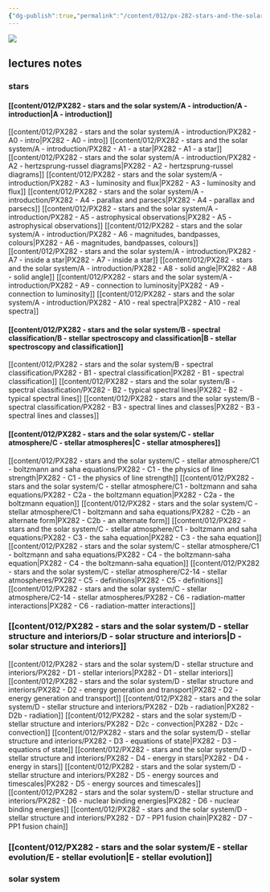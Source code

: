 ```yaml
---
{"dg-publish":true,"permalink":"/content/012/px-282-stars-and-the-solar-system/px-282-a-0-stars/","created":"2024-11-25T10:50:32.000+00:00","updated":"2024-11-27T22:27:20.025+00:00"}
---
```


<img src = 'https://i.pinimg.com/originals/d5/b0/80/d5b080e257c1e7403f9827a480042261.gif' class  = 'banner'>

## lectures notes
### stars
#### [[content/012/PX282 - stars and the solar system/A - introduction/A - introduction\|A - introduction]]
[[content/012/PX282 - stars and the solar system/A - introduction/PX282 - A0 - intro\|PX282 - A0 - intro]]
[[content/012/PX282 - stars and the solar system/A - introduction/PX282 - A1 - a star\|PX282 - A1 - a star]]
[[content/012/PX282 - stars and the solar system/A - introduction/PX282 - A2 - hertzsprung-russel diagrams\|PX282 - A2 - hertzsprung-russel diagrams]]
[[content/012/PX282 - stars and the solar system/A - introduction/PX282 - A3 - luminosity and flux\|PX282 - A3 - luminosity and flux]]
[[content/012/PX282 - stars and the solar system/A - introduction/PX282 - A4 - parallax and parsecs\|PX282 - A4 - parallax and parsecs]]
[[content/012/PX282 - stars and the solar system/A - introduction/PX282 - A5 - astrophysical observations\|PX282 - A5 - astrophysical observations]]
[[content/012/PX282 - stars and the solar system/A - introduction/PX282 - A6 - magnitudes, bandpasses, colours\|PX282 - A6 - magnitudes, bandpasses, colours]]
[[content/012/PX282 - stars and the solar system/A - introduction/PX282 - A7 - inside a star\|PX282 - A7 - inside a star]]
[[content/012/PX282 - stars and the solar system/A - introduction/PX282 - A8 - solid angle\|PX282 - A8 - solid angle]]
[[content/012/PX282 - stars and the solar system/A - introduction/PX282 - A9 - connection to luminosity\|PX282 - A9 - connection to luminosity]]
[[content/012/PX282 - stars and the solar system/A - introduction/PX282 - A10 - real spectra\|PX282 - A10 - real spectra]]
#### [[content/012/PX282 - stars and the solar system/B - spectral classification/B - stellar spectroscopy and classification\|B - stellar spectroscopy and classification]]
[[content/012/PX282 - stars and the solar system/B - spectral classification/PX282 - B1 - spectral classification\|PX282 - B1 - spectral classification]]
[[content/012/PX282 - stars and the solar system/B - spectral classification/PX282 - B2 - typical spectral lines\|PX282 - B2 - typical spectral lines]]
[[content/012/PX282 - stars and the solar system/B - spectral classification/PX282 - B3 - spectral lines and classes\|PX282 - B3 - spectral lines and classes]]
#### [[content/012/PX282 - stars and the solar system/C - stellar atmosphere/C - stellar atmospheres\|C - stellar atmospheres]]
[[content/012/PX282 - stars and the solar system/C - stellar atmosphere/C1 - boltzmann and saha equations/PX282 - C1 - the physics of line strength\|PX282 - C1 - the physics of line strength]]
[[content/012/PX282 - stars and the solar system/C - stellar atmosphere/C1 - boltzmann and saha equations/PX282 - C2a - the boltzmann equation\|PX282 - C2a - the boltzmann equation]]
[[content/012/PX282 - stars and the solar system/C - stellar atmosphere/C1 - boltzmann and saha equations/PX282 - C2b - an alternate form\|PX282 - C2b - an alternate form]]
[[content/012/PX282 - stars and the solar system/C - stellar atmosphere/C1 - boltzmann and saha equations/PX282 - C3 - the saha equation\|PX282 - C3 - the saha equation]]
[[content/012/PX282 - stars and the solar system/C - stellar atmosphere/C1 - boltzmann and saha equations/PX282 - C4 - the boltzmann-saha equation\|PX282 - C4 - the boltzmann-saha equation]]
[[content/012/PX282 - stars and the solar system/C - stellar atmosphere/C2-14 - stellar atmospheres/PX282 - C5 - definitions\|PX282 - C5 - definitions]]
[[content/012/PX282 - stars and the solar system/C - stellar atmosphere/C2-14 - stellar atmospheres/PX282 - C6 - radiation-matter interactions\|PX282 - C6 - radiation-matter interactions]]
### [[content/012/PX282 - stars and the solar system/D - stellar structure and interiors/D - solar structure and interiors\|D - solar structure and interiors]]
[[content/012/PX282 - stars and the solar system/D - stellar structure and interiors/PX282 - D1 - stellar interiors\|PX282 - D1 - stellar interiors]]
[[content/012/PX282 - stars and the solar system/D - stellar structure and interiors/PX282 - D2 - energy generation and transport\|PX282 - D2 - energy generation and transport]]
[[content/012/PX282 - stars and the solar system/D - stellar structure and interiors/PX282 - D2b - radiation\|PX282 - D2b - radiation]]
[[content/012/PX282 - stars and the solar system/D - stellar structure and interiors/PX282 - D2c - convection\|PX282 - D2c - convection]]
[[content/012/PX282 - stars and the solar system/D - stellar structure and interiors/PX282 - D3 - equations of state\|PX282 - D3 - equations of state]]
[[content/012/PX282 - stars and the solar system/D - stellar structure and interiors/PX282 - D4 - energy in stars\|PX282 - D4 - energy in stars]]
[[content/012/PX282 - stars and the solar system/D - stellar structure and interiors/PX282 - D5 - energy sources and timescales\|PX282 - D5 - energy sources and timescales]]
[[content/012/PX282 - stars and the solar system/D - stellar structure and interiors/PX282 - D6 - nuclear binding energies\|PX282 - D6 - nuclear binding energies]]
[[content/012/PX282 - stars and the solar system/D - stellar structure and interiors/PX282 - D7 - PP1 fusion chain\|PX282 - D7 - PP1 fusion chain]]
### [[content/012/PX282 - stars and the solar system/E - stellar evolution/E - stellar evolution\|E - stellar evolution]]
### solar system
